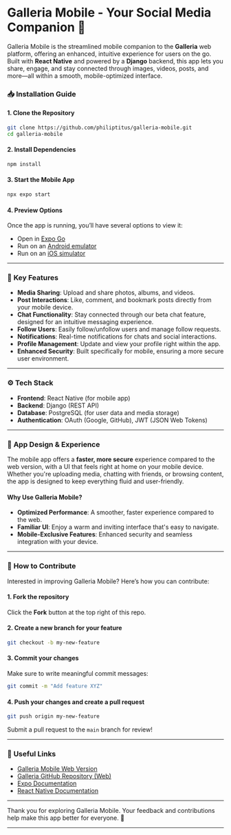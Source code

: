

# Galleria Mobile - Your Social Media Companion 📱

Galleria Mobile is the streamlined mobile companion to the **Galleria** web platform, offering an enhanced, intuitive experience for users on the go. Built with **React Native** and powered by a **Django** backend, this app lets you share, engage, and stay connected through images, videos, posts, and more—all within a smooth, mobile-optimized interface.

### 📥 **Installation Guide**

#### 1. Clone the Repository

```bash
git clone https://github.com/philiptitus/galleria-mobile.git
cd galleria-mobile
```

#### 2. Install Dependencies

```bash
npm install
```

#### 3. Start the Mobile App

```bash
npx expo start
```

#### 4. Preview Options

Once the app is running, you’ll have several options to view it:
- Open in [Expo Go](https://expo.dev/go)
- Run on an [Android emulator](https://docs.expo.dev/workflow/android-studio-emulator/)
- Run on an [iOS simulator](https://docs.expo.dev/workflow/ios-simulator/)

---

### 🌟 **Key Features**

- **Media Sharing**: Upload and share photos, albums, and videos.
- **Post Interactions**: Like, comment, and bookmark posts directly from your mobile device.
- **Chat Functionality**: Stay connected through our beta chat feature, designed for an intuitive messaging experience.
- **Follow Users**: Easily follow/unfollow users and manage follow requests.
- **Notifications**: Real-time notifications for chats and social interactions.
- **Profile Management**: Update and view your profile right within the app.
- **Enhanced Security**: Built specifically for mobile, ensuring a more secure user environment.

---

### ⚙️ **Tech Stack**

- **Frontend**: React Native (for mobile app)
- **Backend**: Django (REST API)
- **Database**: PostgreSQL (for user data and media storage)
- **Authentication**: OAuth (Google, GitHub), JWT (JSON Web Tokens)

---

### 📱 **App Design & Experience**

The mobile app offers a **faster, more secure** experience compared to the web version, with a UI that feels right at home on your mobile device. Whether you're uploading media, chatting with friends, or browsing content, the app is designed to keep everything fluid and user-friendly.

#### **Why Use Galleria Mobile?**
- **Optimized Performance**: A smoother, faster experience compared to the web.
- **Familiar UI**: Enjoy a warm and inviting interface that's easy to navigate.
- **Mobile-Exclusive Features**: Enhanced security and seamless integration with your device.

---

### 🚀 **How to Contribute**

Interested in improving Galleria Mobile? Here’s how you can contribute:

#### 1. Fork the repository

Click the **Fork** button at the top right of this repo.

#### 2. Create a new branch for your feature

```bash
git checkout -b my-new-feature
```

#### 3. Commit your changes

Make sure to write meaningful commit messages:
```bash
git commit -m "Add feature XYZ"
```

#### 4. Push your changes and create a pull request

```bash
git push origin my-new-feature
```

Submit a pull request to the `main` branch for review!

---

### 🔗 **Useful Links**

- [Galleria Mobile Web Version](https://mrphilip.pythonanywhere.com/portfolio/gallleria-mobile-version-beta)  
- [Galleria GitHub Repository (Web)](https://github.com/philiptitus/galleria)  
- [Expo Documentation](https://docs.expo.dev/)  
- [React Native Documentation](https://reactnative.dev/docs/getting-started)

---

Thank you for exploring Galleria Mobile. Your feedback and contributions help make this app better for everyone. 🌟

---

